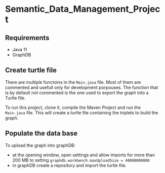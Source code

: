 # Semantic_Data_Management_Project

## Requirements
- Java 11
- GraphDB

## Create turtle file
There are multiple functoins in the ``Main.java`` file. Most of them are commented and usefull only for development porpouses.
The function that is by default not commented is the one used to export the graph into a Turtle file.

To run this project, clone it, compile the Maven Project and run the ``Main.java`` file.
This will create a turtle file containing the triplets to build the graph.

## Populate the data base
To upload the graph into graphDB:
- at the opening window, open settings and allow imports for more than 200 MB to setting ``graphdb.workbench.maxUploadSize = 40000000000``
- in graphDB create a repository and import the turtle file. 
